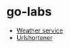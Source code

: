 # go-labs


* [Weather service](/src/weather/README.md)
* [Urlshortener](/src/urlshortener/README.md)